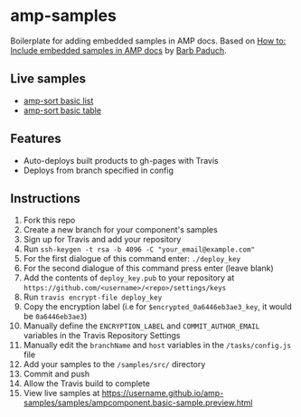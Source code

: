 # amp-samples

Boilerplate for adding embedded samples in AMP docs. Based on [How to: Include embedded samples in AMP docs](https://github.com/ampproject/docs/blob/master/contributing/adding-embedded-samples-in-docs.md) by [Barb Paduch](https://github.com/bpaduch).

## Live samples

- [amp-sort basic list](https://DerekNonGeneric.github.io/amp-samples/samples/ampsort.basic-list.preview.html)
- [amp-sort basic table](https://DerekNonGeneric.github.io/amp-samples/samples/ampsort.basic-table.preview.html)

## Features

- Auto-deploys built products to gh-pages with Travis
- Deploys from branch specified in config

## Instructions 

1. Fork this repo
1. Create a new branch for your component's samples
1. Sign up for Travis and add your repository
1. Run `ssh-keygen -t rsa -b 4096 -C "your_email@example.com"`
1. For the first dialogue of this command enter: `./deploy_key`
1. For the second dialogue of this command press enter (leave blank)
1. Add the contents of `deploy_key.pub` to your repository at `https://github.com/<username>/<repo>/settings/keys`
1. Run `travis encrypt-file deploy_key`
1. Copy the encryption label (i.e for `$encrypted_0a6446eb3ae3_key`, it would be `0a6446eb3ae3`)
1. Manually define the `ENCRYPTION_LABEL` and `COMMIT_AUTHOR_EMAIL` variables in the Travis Repository Settings
1. Manually edit the `branchName` and `host` variables in the `/tasks/config.js` file
1. Add your samples to the `/samples/src/` directory
1. Commit and push
1. Allow the Travis build to complete
1. View live samples at https://username.github.io/amp-samples/samples/ampcomponent.basic-sample.preview.html
